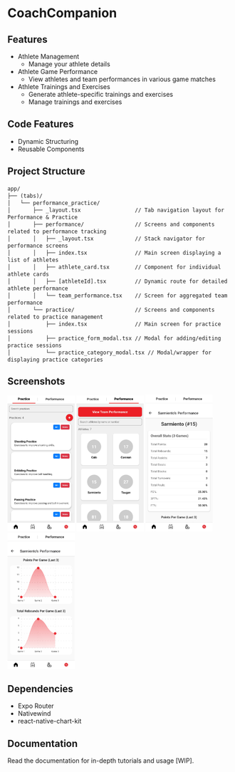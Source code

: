 # CoachCompanion

## Features
- Athlete Management
  - Manage your athlete details
- Athlete Game Performance
  - View athletes and team performances in various game matches
- Athlete Trainings and Exercises
  - Generate athlete-specific trainings and exercises
  - Manage trainings and exercises
 
## Code Features
- Dynamic Structuring
- Reusable Components

## Project Structure

```
app/
├── (tabs)/
│   └── performance_practice/
│       ├── _layout.tsx                 // Tab navigation layout for Performance & Practice
│       ├── performance/                // Screens and components related to performance tracking
│       │   ├── _layout.tsx             // Stack navigator for performance screens
│       │   ├── index.tsx               // Main screen displaying a list of athletes
│       │   ├── athlete_card.tsx        // Component for individual athlete cards
│       │   ├── [athleteId].tsx         // Dynamic route for detailed athlete performance
│       │   └── team_performance.tsx    // Screen for aggregated team performance
│       └── practice/                   // Screens and components related to practice management
│           ├── index.tsx               // Main screen for practice sessions
│           ├── practice_form_modal.tsx // Modal for adding/editing practice sessions
│           └── practice_category_modal.tsx // Modal/wrapper for displaying practice categories
```

## Screenshots
<div>
  <img src="https://github.com/kentlance/CoachCompanion-Mobile/blob/master/assets/images/practices.png" width="30%" alt="Practice Screenshot">
  <img src="https://github.com/kentlance/CoachCompanion-Mobile/blob/master/assets/images/athletes.png" width="30%" alt="Athletes Screenshot">
  <img src="https://github.com/kentlance/CoachCompanion-Mobile/blob/master/assets/images/athlete_performance_overall.png" width="30%" alt="Athletes Performance Overall">
  <img src="https://github.com/kentlance/CoachCompanion-Mobile/blob/master/assets/images/athlete_performance_graphs.png" width="30%" alt="Athletes Performance Graph">
</div>

## Dependencies
- Expo Router
- Nativewind
- react-native-chart-kit

## Documentation
Read the documentation for in-depth tutorials and usage [WIP].
